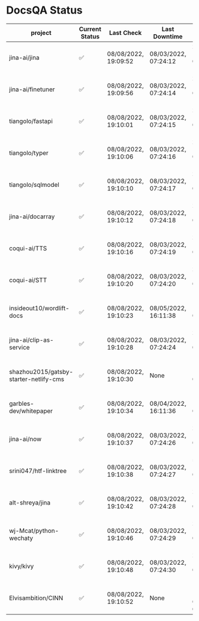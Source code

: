 # DocsQA Status

|               project                |Current Status|     Last Check     |   Last Downtime    |              % Uptime              |
|--------------------------------------|--------------|--------------------|--------------------|------------------------------------|
|jina-ai/jina                          |✅            |08/08/2022, 19:09:52|08/03/2022, 07:24:12|224.502 (since 07/29/2022, 16:38:18)|
|jina-ai/finetuner                     |✅            |08/08/2022, 19:09:56|08/03/2022, 07:24:14|224.478 (since 07/29/2022, 16:38:18)|
|tiangolo/fastapi                      |✅            |08/08/2022, 19:10:01|08/03/2022, 07:24:15|224.486 (since 07/29/2022, 16:38:18)|
|tiangolo/typer                        |✅            |08/08/2022, 19:10:06|08/03/2022, 07:24:16|224.440 (since 07/29/2022, 16:38:18)|
|tiangolo/sqlmodel                     |✅            |08/08/2022, 19:10:10|08/03/2022, 07:24:17|224.407 (since 07/29/2022, 16:38:18)|
|jina-ai/docarray                      |✅            |08/08/2022, 19:10:12|08/03/2022, 07:24:18|224.391 (since 07/29/2022, 16:38:18)|
|coqui-ai/TTS                          |✅            |08/08/2022, 19:10:16|08/03/2022, 07:24:19|224.358 (since 07/29/2022, 16:38:18)|
|coqui-ai/STT                          |✅            |08/08/2022, 19:10:20|08/03/2022, 07:24:20|224.350 (since 07/29/2022, 16:38:18)|
|insideout10/wordlift-docs             |✅            |08/08/2022, 19:10:23|08/05/2022, 16:11:38|184.307 (since 07/29/2022, 16:38:18)|
|jina-ai/clip-as-service               |✅            |08/08/2022, 19:10:28|08/03/2022, 07:24:24|224.340 (since 07/29/2022, 16:38:18)|
|shazhou2015/gatsby-starter-netlify-cms|✅            |08/08/2022, 19:10:30|None                |100.000 (since 08/03/2022, 10:30:18)|
|garbles-dev/whitepaper                |✅            |08/08/2022, 19:10:34|08/04/2022, 16:11:36|184.588 (since 07/29/2022, 16:38:18)|
|jina-ai/now                           |✅            |08/08/2022, 19:10:37|08/03/2022, 07:24:26|224.237 (since 07/29/2022, 16:38:18)|
|srini047/htf-linktree                 |✅            |08/08/2022, 19:10:38|08/03/2022, 07:24:27|559.717 (since 07/31/2022, 18:29:28)|
|alt-shreya/jina                       |✅            |08/08/2022, 19:10:42|08/03/2022, 07:24:28|224.226 (since 07/29/2022, 16:38:18)|
|wj-Mcat/python-wechaty                |✅            |08/08/2022, 19:10:46|08/03/2022, 07:24:29|224.191 (since 07/29/2022, 16:38:18)|
|kivy/kivy                             |✅            |08/08/2022, 19:10:48|08/03/2022, 07:24:30|224.188 (since 07/29/2022, 16:38:18)|
|Elvisambition/CINN                    |✅            |08/08/2022, 19:10:52|None                |100.000 (since 08/04/2022, 07:09:50)|
